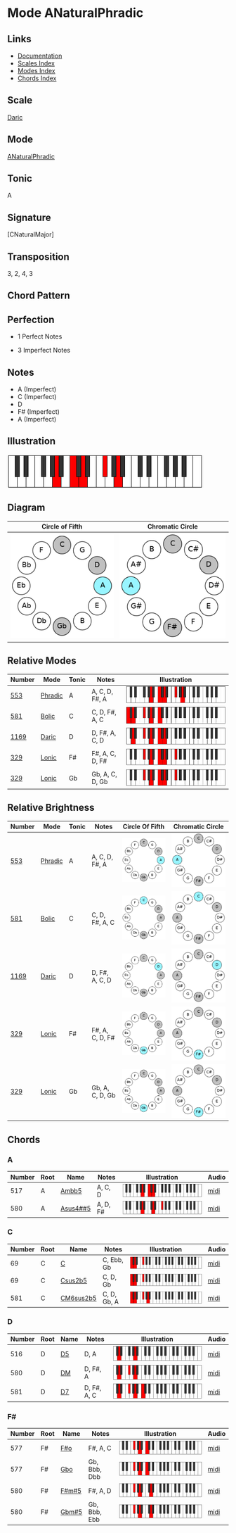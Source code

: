 # Mode ANaturalPhradic

## Links

- [Documentation](README.md)
- [Scales Index](Scales.md)
- [Modes Index](Modes.md)
- [Chords Index](Chords.md)

## Scale

[Daric](ScaleDaric.md)

## Mode

[ANaturalPhradic](ModeANaturalPhradic.md)

## Tonic

A

## Signature

[CNaturalMajor]

## Transposition

3, 2, 4, 3

## Chord Pattern



## Perfection

 - 1 Perfect Notes

 - 3 Imperfect Notes

## Notes

- A (Imperfect)
- C (Imperfect)
- D
- F# (Imperfect)
- A (Imperfect)

## Illustration

![ANaturalPhradic](ModeANaturalPhradic.png)

## Diagram

| Circle of Fifth | Chromatic Circle |
|-----------------|------------------|
| ![ANaturalPhradic](CircleOfFifthModeANaturalPhradic.png) | ![ANaturalPhradic](ChromaticCircleModeANaturalPhradic.png) |
## Relative Modes

| Number | Mode | Tonic | Notes | Illustration |
|--------|------|-------|-------|--------------|
| [553](https://ianring.com/musictheory/scales/553) | [Phradic](ModePhradic.md) | A | A, C, D, F#, A | ![ANaturalPhradic](ModeANaturalPhradic.png) |
| [581](https://ianring.com/musictheory/scales/581) | [Bolic](ModeBolic.md) | C | C, D, F#, A, C | ![CNaturalBolic](ModeCNaturalBolic.png) |
| [1169](https://ianring.com/musictheory/scales/1169) | [Daric](ModeDaric.md) | D | D, F#, A, C, D | ![DNaturalDaric](ModeDNaturalDaric.png) |
| [329](https://ianring.com/musictheory/scales/329) | [Lonic](ModeLonic.md) | F# | F#, A, C, D, F# | ![FSharpLonic](ModeFSharpLonic.png) |
| [329](https://ianring.com/musictheory/scales/329) | [Lonic](ModeLonic.md) | Gb | Gb, A, C, D, Gb | ![GFlatLonic](ModeGFlatLonic.png) |
## Relative Brightness

| Number | Mode | Tonic | Notes | Circle Of Fifth | Chromatic Circle |
|--------|------|-------|-------|-----------------|------------------|
| [553](https://ianring.com/musictheory/scales/553) | [Phradic](ModePhradic.md) | A | A, C, D, F#, A | ![ANaturalPhradic](CircleOfFifthModeANaturalPhradic.png) | ![ANaturalPhradic](ChromaticCircleModeANaturalPhradic.png) 
| [581](https://ianring.com/musictheory/scales/581) | [Bolic](ModeBolic.md) | C | C, D, F#, A, C | ![CNaturalBolic](CircleOfFifthModeCNaturalBolic.png) | ![CNaturalBolic](ChromaticCircleModeCNaturalBolic.png) 
| [1169](https://ianring.com/musictheory/scales/1169) | [Daric](ModeDaric.md) | D | D, F#, A, C, D | ![DNaturalDaric](CircleOfFifthModeDNaturalDaric.png) | ![DNaturalDaric](ChromaticCircleModeDNaturalDaric.png) 
| [329](https://ianring.com/musictheory/scales/329) | [Lonic](ModeLonic.md) | F# | F#, A, C, D, F# | ![FSharpLonic](CircleOfFifthModeFSharpLonic.png) | ![FSharpLonic](ChromaticCircleModeFSharpLonic.png) 
| [329](https://ianring.com/musictheory/scales/329) | [Lonic](ModeLonic.md) | Gb | Gb, A, C, D, Gb | ![GFlatLonic](CircleOfFifthModeGFlatLonic.png) | ![GFlatLonic](ChromaticCircleModeGFlatLonic.png) 

## Chords

### A

| Number | Root | Name | Notes | Illustration | Audio |
|--------|------|------|-------|--------------|-------|
| 517 | A | [Ambb5](ChordANaturalMinorDoubleFlatFifth.md) | A, C, D | ![Ambb5](ChordANaturalMinorDoubleFlatFifthRootPosition.png) | [midi](ChordANaturalMinorDoubleFlatFifthRootPosition.mid) |
| 580 | A | [Asus4##5](ChordANaturalSuspendedFourthDoubleSharpFifth.md) | A, D, F# | ![Asus4##5](ChordANaturalSuspendedFourthDoubleSharpFifthRootPosition.png) | [midi](ChordANaturalSuspendedFourthDoubleSharpFifthRootPosition.mid) |

### C

| Number | Root | Name | Notes | Illustration | Audio |
|--------|------|------|-------|--------------|-------|
| 69 | C | [C](ChordCNaturalDiminishedFlatThird.md) | C, Ebb, Gb | ![C](ChordCNaturalDiminishedFlatThirdRootPosition.png) | [midi](ChordCNaturalDiminishedFlatThirdRootPosition.mid) |
| 69 | C | [Csus2b5](ChordCNaturalSuspendedSecondFlatFifth.md) | C, D, Gb | ![Csus2b5](ChordCNaturalSuspendedSecondFlatFifthRootPosition.png) | [midi](ChordCNaturalSuspendedSecondFlatFifthRootPosition.mid) |
| 581 | C | [CM6sus2b5](ChordCNaturalMajorSixthSuspendedSecondFlatFifth.md) | C, D, Gb, A | ![CM6sus2b5](ChordCNaturalMajorSixthSuspendedSecondFlatFifthRootPosition.png) | [midi](ChordCNaturalMajorSixthSuspendedSecondFlatFifthRootPosition.mid) |

### D

| Number | Root | Name | Notes | Illustration | Audio |
|--------|------|------|-------|--------------|-------|
| 516 | D | [D5](ChordDNaturalPowerChord.md) | D, A | ![D5](ChordDNaturalPowerChordRootPosition.png) | [midi](ChordDNaturalPowerChordRootPosition.mid) |
| 580 | D | [DM](ChordDNaturalMajor.md) | D, F#, A | ![DM](ChordDNaturalMajorRootPosition.png) | [midi](ChordDNaturalMajorRootPosition.mid) |
| 581 | D | [D7](ChordDNaturalDominantSeventh.md) | D, F#, A, C | ![D7](ChordDNaturalDominantSeventhRootPosition.png) | [midi](ChordDNaturalDominantSeventhRootPosition.mid) |

### F#

| Number | Root | Name | Notes | Illustration | Audio |
|--------|------|------|-------|--------------|-------|
| 577 | F# | [F#o](ChordFSharpDiminished.md) | F#, A, C | ![F#o](ChordFSharpDiminishedRootPosition.png) | [midi](ChordFSharpDiminishedRootPosition.mid) |
| 577 | F# | [Gbo](ChordGFlatDiminished.md) | Gb, Bbb, Dbb | ![Gbo](ChordGFlatDiminishedRootPosition.png) | [midi](ChordGFlatDiminishedRootPosition.mid) |
| 580 | F# | [F#m#5](ChordFSharpMinorSharpFifth.md) | F#, A, D | ![F#m#5](ChordFSharpMinorSharpFifthRootPosition.png) | [midi](ChordFSharpMinorSharpFifthRootPosition.mid) |
| 580 | F# | [Gbm#5](ChordGFlatMinorSharpFifth.md) | Gb, Bbb, Ebb | ![Gbm#5](ChordGFlatMinorSharpFifthRootPosition.png) | [midi](ChordGFlatMinorSharpFifthRootPosition.mid) |

